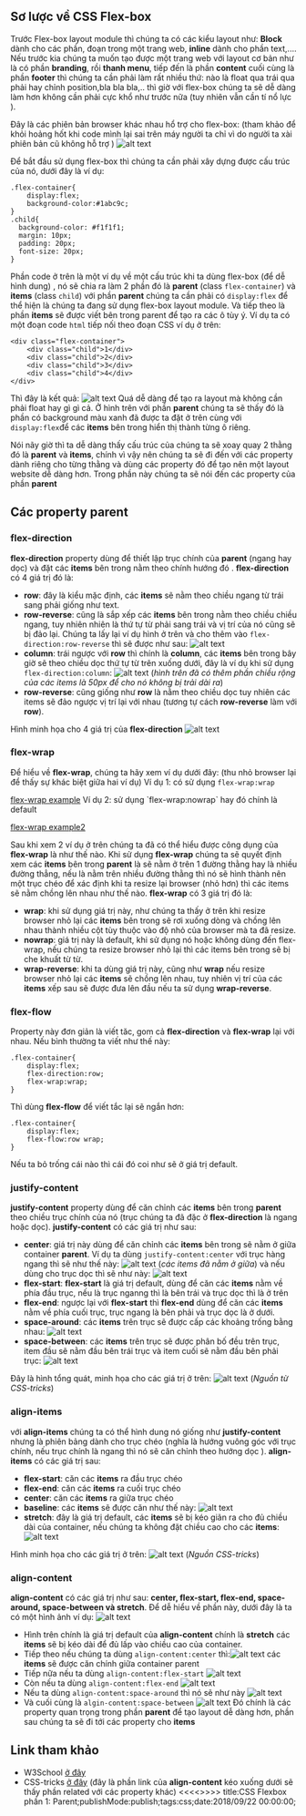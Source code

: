 ## Sơ lược về CSS Flex-box
Trước Flex-box layout module thì chúng ta có các kiểu layout như: **Block** dành cho các phần, đoạn trong một trang web, **inline** dành cho phần text,.... Nếu trước kia chúng ta muốn tạo được một trang web với layout cơ bản như là có phần **branding**, rồi **thanh menu**, tiếp đến là phần **content** cuối cùng là phần **footer** thì chúng ta cần phải làm rất nhiều thứ: nào là float qua trái qua phải hay chỉnh position,bla bla bla,.. thì giờ với flex-box chúng ta sẽ dễ dàng làm hơn không cần phải cực khổ như trước nữa (tuy nhiên vẫn cần tí nổ lực <i class='em em-laughing'></i>).

Đây là các phiên bản browser khác nhau hổ trợ cho flex-box: (tham khảo để khỏi hoảng hốt khi code mình lại sai trên máy người ta chỉ vì do người ta xài phiên bản cũ không hỗ trợ <i class='em em-laughing'></i>)
 ![alt text](https://s3-ap-southeast-1.amazonaws.com/kipalog.com/m96hqfnefh_image.png)
 
Để bắt đầu sử dụng flex-box thì chúng ta cần phải xây dựng được cấu trúc của nó, dưới đây là ví dụ: 
```
.flex-container{
	display:flex;
    background-color:#1abc9c;
}
.child{
  background-color: #f1f1f1;
  margin: 10px;
  padding: 20px;
  font-size: 20px;
}
```
Phần code ở trên là một ví dụ về một cấu trúc khi ta dùng flex-box (để dễ hình dung) , nó sẽ chia ra làm 2 phần đó là **parent** (class `flex-container`) và **items** (class `child`) với phần **parent** chúng ta cần phải có `display:flex` để thể hiện là chúng ta đang sử dụng flex-box layout module. Và tiếp theo là phần **items** sẽ được viết bên trong parent để tạo ra các ô tùy ý. Ví dụ ta có một đoạn code `html` tiếp nối theo đoạn CSS ví dụ ở trên:
```
<div class="flex-container">
	<div class="child">1</div>
	<div class="child">2</div>
	<div class="child">3</div>
	<div class="child">4</div>
</div>
```
Thì đây là kết quả:
![alt text](https://s3-ap-southeast-1.amazonaws.com/kipalog.com/ay6yxpvbya_image.png)
Quá dễ dàng  để tạo ra layout mà không cần phải float hay gì gì cả. Ở hình trên với phần **parent** chúng ta sẽ thấy đó là phần có background màu xanh đã được ta đặt ở trên cùng với `display:flex`để các **items** bên trong hiển thị thành từng ô riêng.

Nói nãy giờ thì ta dễ dàng thấy cấu trúc của chúng ta sẽ xoay quay 2 thằng đó là **parent** và **items**, chính vì vậy nên chúng ta sẽ đi đến với các property dành riêng cho từng thằng và dùng các property đó để tạo nên một layout website dễ dàng hơn. Trong phần này chúng ta sẽ nói đến các property của phần **parent**
## Các property parent
### flex-direction
**flex-direction** property dùng để thiết lập trục chính của **parent** (ngang hay dọc) và đặt các **items** bên trong nằm theo chính hướng đó . **flex-direction** có 4 giá trị đó là: 
* **row**: đây là kiểu mặc định, các **items** sẽ nằm theo chiều ngang từ trái sang phải giống như text.
* **row-reverse**: cũng là sắp xếp các **items** bên trong nằm theo chiều chiều ngang, tuy nhiên nhiên là thứ tự từ phải sang trái và vị trí của nó cũng sẽ bị đảo lại. Chúng ta lấy lại ví dụ hình ở trên và cho thêm vào `flex-direction:row-reverse` thì sẽ được như sau: ![alt text](https://s3-ap-southeast-1.amazonaws.com/kipalog.com/fvz862w17e_image.png)
* **column**: trái ngược với **row** thì chính là **column**, các **items** bên trong bây giờ sẽ theo chiều dọc thứ tự từ trên xuống dưới, đây là ví dụ khi sử dụng `flex-direction:column`: ![alt text](https://s3-ap-southeast-1.amazonaws.com/kipalog.com/zb11cbd5kx_image.png) (*hình trên đã có thêm phần chiều rộng của các items là 50px để cho nó không bị trải dài ra*)
* **row-reverse**: cũng giống như **row** là nằm theo chiều dọc tuy nhiên các items sẽ đảo ngược vị trí lại với nhau (tương tự cách **row-reverse** làm với **row**).

Hình minh họa cho 4 giá trị của **flex-direction** <i class='em em-laughing'></i> 
![alt text](https://s3-ap-southeast-1.amazonaws.com/kipalog.com/grznx52dq5_image.png)
### flex-wrap
Để hiểu về **flex-wrap**, chúng ta hãy xem ví dụ dưới đây: (thu nhỏ browser lại để thấy sự khác biệt giữa hai ví dụ)
Ví dụ 1: có sử dụng `flex-wrap:wrap`
<p data-height="265" data-theme-id="dark" data-slug-hash="WKXQVP" data-default-tab="html,result" data-user="tortoise10h" data-pen-title="flex-wrap example" class="codepen"> <a href="https://codepen.io/tortoise10h/pen/WKXQVP/">flex-wrap example</a> 
Ví dụ 2: sử dụng `flex-wrap:nowrap` hay đó chính là default
<p data-height="265" data-theme-id="dark" data-slug-hash="djZGyz" data-default-tab="html,result" data-user="tortoise10h" data-pen-title="flex-wrap example2" class="codepen"> <a href="https://codepen.io/tortoise10h/pen/djZGyz/">flex-wrap example2</a>

Sau khi xem 2 ví dụ ở trên chúng ta đã có thể hiểu được công dụng của **flex-wrap** là như thế nào. Khi sử dụng **flex-wrap** chúng ta sẽ quyết định xem các **items** bên trong **parent** là sẽ nằm ở trên 1 đường thằng hay là nhiều đường thẳng, nếu là nằm trên nhiều đường thằng thì nó sẽ hình thành nên một trục chéo để xác định khi ta resize lại browser (nhỏ hơn) thì các items sẽ nằm chồng lên nhau như thế nào.  **flex-wrap** có 3 giá trị đó là:
* **wrap**: khi sử dụng giá trị này, như chúng ta thấy ở trên khi resize browser nhỏ lại các **items** bên trong sẽ rơi xuống dòng và chồng lên nhau thành nhiều cột tùy thuộc vào độ nhỏ của browser mà ta đã resize.
* **nowrap**: giá trị này là default, khi sử dụng nó hoặc không dùng đến flex-wrap, nếu chúng ta resize browser nhỏ lại thì các items bên trong sẽ bị che khuất từ từ.
* **wrap-reverse**: khi ta dùng giá trị này, cũng như **wrap** nếu resize browser nhỏ lại các **items** sẽ chồng lên nhau, tuy nhiên vị trí của các **items** xếp sau sẽ được đưa lên đầu nếu ta sử dụng **wrap-reverse**.

### flex-flow
Property này đơn giản là viết tăc, gom cả **flex-direction** và **flex-wrap** lại với nhau. Nếu bình thường ta viết như thế này:
```
.flex-container{
	display:flex;
    flex-direction:row;
  	flex-wrap:wrap;
}
```
Thì dùng **flex-flow** để viết tắc lại sẽ ngắn hơn:
```
.flex-container{
    display:flex;
    flex-flow:row wrap;
}
```
Nếu ta bỏ trống cái nào thì cái đó coi như sẽ ở giá trị default.
### justify-content
**justify-content** property dùng để căn chỉnh các **items** bên trong **parent** theo chiều trục chính của nó (trục chúng ta đã đặc ở **flex-direction** là ngang hoặc dọc). **justify-content** có các giá trị như sau:
* **center**: giá trị này dùng để căn chỉnh các **items** bên trong sẽ nằm ở giữa container **parent**. Ví dụ ta dùng `justify-content:center` với trục hàng ngang thì sẽ như thế này: ![alt text](https://s3-ap-southeast-1.amazonaws.com/kipalog.com/7i9juitgxl_image.png) (*các items đã nằm ở giữa*) và nếu dùng cho trục dọc thì sẽ như này: ![alt text](https://s3-ap-southeast-1.amazonaws.com/kipalog.com/2n9ld9cy7l_image.png)
* **flex-start**:  **flex-start** là giá trị default, dùng để căn các **items** nằm về phía đầu trục, nếu là trục nganng thì là bên trái và trục dọc thì là ở trên
* **flex-end**: ngược lại với **flex-start** thì **flex-end** dùng để căn các **items** nằm về phía cuối trục, trục ngang là bên phải và trục dọc là ở dưới. 
* **space-around**: các **items** trên trục sẽ được cấp các khoảng trống bằng nhau: ![alt text](https://s3-ap-southeast-1.amazonaws.com/kipalog.com/1iqft2n73_image.png)
* **space-between**: các **items** trên trục sẽ được phân bố đều trên trục, item đầu sẽ nằm đầu bên trái trục và item cuối sẽ nằm  đầu bên phải trục: ![alt text](https://s3-ap-southeast-1.amazonaws.com/kipalog.com/5q7xhb2pp4_image.png)

Đây là hình tổng quát, minh họa cho các giá trị ở trên:
![alt text](https://s3-ap-southeast-1.amazonaws.com/kipalog.com/mylavdywn2_image.png) (*Nguồn từ CSS-tricks*)
### align-items
với **align-items** chúng ta có thể hình dung nó giống như **justify-content** nhưng là phiên bảng dành cho trục chéo (nghĩa là hướng vuông góc với trục chính, nếu trục chính là ngang thì nó sẽ căn chỉnh theo hướng dọc ). **align-items** có các giá trị sau:
* **flex-start**: căn các **items** ra đầu trục chéo
* **flex-end**: căn các **items** ra cuối trục chéo
* **center**: căn các **items** ra giữa trục chéo
* **baseline**: các **items** sẽ được căn như thế này: ![alt text](https://s3-ap-southeast-1.amazonaws.com/kipalog.com/fetgg4xu0v_image.png)
* **stretch**: đây là giá trị default, các **items** sẽ bị kéo giãn ra cho đủ chiều dài của container, nếu chúng ta không đặt chiều cao cho các **items**: ![alt text](https://s3-ap-southeast-1.amazonaws.com/kipalog.com/z8td80hpds_image.png)

Hình minh họa cho các giá trị ở trên:
![alt text](https://s3-ap-southeast-1.amazonaws.com/kipalog.com/cz8tyetf51_image.png) (*Nguồn CSS-tricks*)
### align-content
**align-content** có các giá trị như sau: **center, flex-start, flex-end, space-around, space-between và stretch**. Để dễ hiểu về phần này, dưới đây là ta có một hình ảnh ví dụ:
![alt text](https://s3-ap-southeast-1.amazonaws.com/kipalog.com/f8s14shanh_image.png)
* Hình trên chính là giá trị default của **align-content**  chính là **stretch** các **items** sẽ bị kéo dài để đủ lấp vào chiều cao của container.
* Tiếp theo nếu chúng ta dùng `align-content:center` thì:![alt text](https://s3-ap-southeast-1.amazonaws.com/kipalog.com/ccxk9s6urq_image.png) các **items** sẽ được căn chính giữa container parent
* Tiếp nữa nếu ta dùng `align-content:flex-start` ![alt text](https://s3-ap-southeast-1.amazonaws.com/kipalog.com/rh8pfioon5_image.png)
* Còn nếu ta dùng `align-content:flex-end` ![alt text](https://s3-ap-southeast-1.amazonaws.com/kipalog.com/v3o042bijw_image.png)
* Nếu ta dùng `align-content:space-around` thì nó sẽ như này ![alt text](https://s3-ap-southeast-1.amazonaws.com/kipalog.com/3b7rj2hhvh_image.png)
* Và cuối cùng là `algin-content:space-between` ![alt text](https://s3-ap-southeast-1.amazonaws.com/kipalog.com/w0aa0o08lg_image.png)
Đó chính là các property quan trọng trong phần **parent** để tạo layout dễ dàng hơn, phần sau chúng ta sẽ đi tới các property cho **items**

## Link tham khảo
* W3School [ở đây](https://www.w3schools.com/css/css3_flexbox.asp)
* CSS-tricks [ở đây](https://css-tricks.com/almanac/properties/a/align-content/) (đây là phần link của **align-content** kéo xuống dưới sẽ thấy phần related với các property khác)
<<<<<Blog-Meta-Data>>>>>
title:CSS Flexbox phần 1: Parent;publishMode:publish;tags:css;date:2018/09/22 00:00:00;